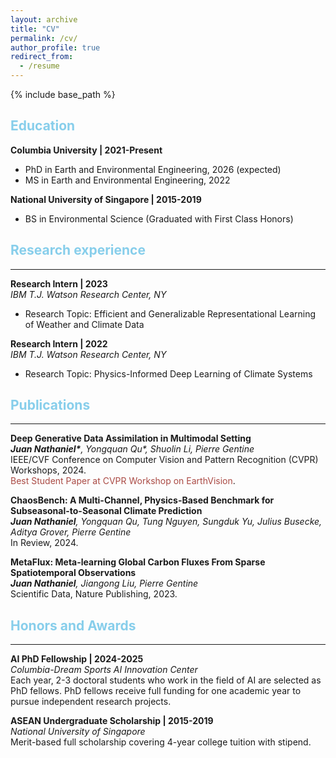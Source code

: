 ```yaml
---
layout: archive
title: "CV"
permalink: /cv/
author_profile: true
redirect_from:
  - /resume
---
```


{% include base_path %}

<!-- Education
====== -->
<h2 style="color:#87CEEB">Education</h2>

**Columbia University | 2021-Present**   
  * PhD in Earth and Environmental Engineering, 2026 (expected)
  * MS in Earth and Environmental Engineering, 2022

**National University of Singapore | 2015-2019**  
  * BS in Environmental Science (Graduated with First Class Honors)

<!-- Research experience
====== -->
<h2 style="color:#87CEEB">Research experience</h2>
<hr>

**Research Intern | 2023**   
*IBM T.J. Watson Research Center, NY*
  * Research Topic: Efficient and Generalizable Representational Learning of Weather and Climate Data

**Research Intern | 2022**   
*IBM T.J. Watson Research Center, NY*
  * Research Topic: Physics-Informed Deep Learning of Climate Systems

<!-- Publications
====== -->
<h2 style="color:#87CEEB">Publications</h2>
<hr>

**Deep Generative Data Assimilation in Multimodal Setting**   
*__Juan Nathaniel\*__, Yongquan Qu\*, Shuolin Li, Pierre Gentine*   
IEEE/CVF Conference on Computer Vision and Pattern Recognition (CVPR) Workshops, 2024.   
<span style="color:#AA4A44">Best Student Paper at CVPR Workshop on EarthVision</span>.

**ChaosBench: A Multi-Channel, Physics-Based Benchmark for Subseasonal-to-Seasonal Climate Prediction**   
*__Juan Nathaniel__, Yongquan Qu, Tung Nguyen, Sungduk Yu, Julius Busecke, Aditya Grover, Pierre Gentine*   
In Review, 2024.

**MetaFlux: Meta-learning Global Carbon Fluxes From Sparse Spatiotemporal Observations**   
*__Juan Nathaniel__, Jiangong Liu, Pierre Gentine*   
Scientific Data, Nature Publishing, 2023.

<!-- Honors and Awards
====== -->
<h2 style="color:#87CEEB">Honors and Awards</h2>
<hr>

**AI PhD Fellowship | 2024-2025**   
*Columbia-Dream Sports AI Innovation Center*   
Each year, 2-3 doctoral students who work in the field of AI are selected as PhD fellows. PhD fellows receive full funding for one academic year to pursue independent research projects.

**ASEAN Undergraduate Scholarship | 2015-2019**   
*National University of Singapore*   
Merit-based full scholarship covering 4-year college tuition with stipend.